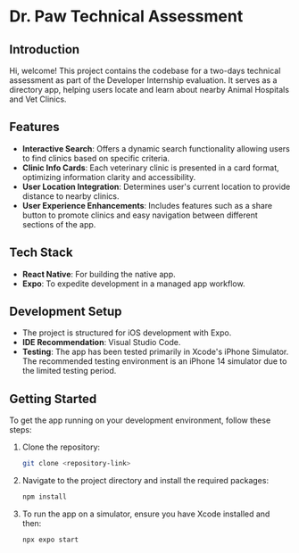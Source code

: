 # Dr. Paw Technical Assessment

## Introduction

Hi, welcome! This project contains the codebase for a two-days technical assessment as part of the Developer Internship evaluation. It serves as a directory app, helping users locate and learn about nearby Animal Hospitals and Vet Clinics.

## Features

- **Interactive Search**: Offers a dynamic search functionality allowing users to find clinics based on specific criteria.
- **Clinic Info Cards**: Each veterinary clinic is presented in a card format, optimizing information clarity and accessibility.
- **User Location Integration**: Determines user's current location to provide distance to nearby clinics.
- **User Experience Enhancements**: Includes features such as a share button to promote clinics and easy navigation between different sections of the app.

## Tech Stack

- **React Native**: For building the native app.
- **Expo**: To expedite development in a managed app workflow.

## Development Setup

- The project is structured for iOS development with Expo.
- **IDE Recommendation**: Visual Studio Code.
- **Testing**: The app has been tested primarily in Xcode's iPhone Simulator. The recommended testing environment is an iPhone 14 simulator due to the limited testing period.

## Getting Started

To get the app running on your development environment, follow these steps:

1. Clone the repository:
   ```bash
   git clone <repository-link>
   
2. Navigate to the project directory and install the required packages:
   ```bash
   npm install

3. To run the app on a simulator, ensure you have Xcode installed and then:
   ```bash
   npx expo start



